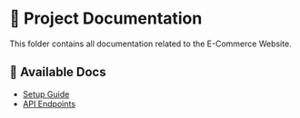 # 📖 Project Documentation
This folder contains all documentation related to the E-Commerce Website.

## 📌 Available Docs
- [Setup Guide](setup.md)
- [API Endpoints](api.md)
